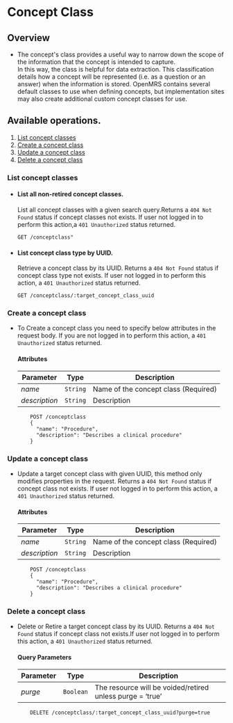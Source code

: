 # Concept Class

## Overview

* The concept's class provides a useful way to narrow down the scope of the information that the concept is intended to capture.  
In this way, the class is helpful for data extraction.  This classification details how a concept will be represented 
(i.e. as a question or an answer) when the information is stored.  OpenMRS contains several default classes to use when 
defining concepts, but implementation sites may also create additional custom concept classes for use. 

## Available operations. 

1. [List concept classes](#list-concept-classes)
2. [Create a concept class](#create-a-concept-class)
3. [Update a concept class](#update-a-concept-class)
4. [Delete a concept class](#delete-a-concept-class)


### List concept classes

* #### List all non-retired concept classes.

    List all concept classes with a given search query.Returns a `404 Not Found` status if concept classes not exists. 
    If user not logged in to perform this action,a `401 Unauthorized` status returned.

    ```console
    GET /conceptclass"
     ```

* #### List concept class type by UUID.

    Retrieve a concept class by its UUID. Returns a `404 Not Found` status if concept class type not exists. If user not logged 
    in to perform this action, a `401 Unauthorized` status returned.

    ```console
    GET /conceptclass/:target_concept_class_uuid
    ```

### Create a concept class

* To Create a concept class you need to specify below attributes in the request body. If you are not logged in to perform this action,
 a `401 Unauthorized` status returned.

    #### Attributes

    Parameter | Type | Description
    --- | --- | ---
    *name* | `String` | Name of the concept class (Required)
    *description* | `String` | Description

    ```console
        POST /conceptclass
        {
          "name": "Procedure",
          "description": "Describes a clinical procedure"
        }
    ```
### Update a concept class

*  Update a target concept class with given UUID, this method only modifies properties in the request. Returns a `404 Not Found` 
status if concept class not exists. If user not logged in to perform this action, a `401 Unauthorized` status returned.

    #### Attributes

    Parameter | Type | Description
    --- | --- | ---
    *name* | `String` | Name of the concept class (Required)
    *description* | `String` | Description

    ```console
        POST /conceptclass
        {
          "name": "Procedure",
          "description": "Describes a clinical procedure"
        }
    ```

### Delete a concept class

* Delete or Retire a target concept class  by its UUID. Returns a `404 Not Found` status if concept class not exists.If user not logged 
  in to perform this action, a `401 Unauthorized` status returned.

    #### Query Parameters

    Parameter | Type | Description
    --- | --- | ---
    *purge* | `Boolean` | The resource will be voided/retired unless purge = ‘true’

    ```console
        DELETE /conceptclass/:target_concept_class_uuid?purge=true
     ```

